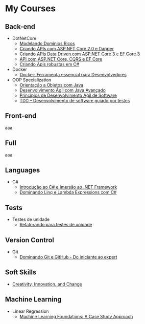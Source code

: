 # My Courses
## Back-end
- DotNetCore
  - [Modelando Domínios Ricos](https://certificates.balta.io/NWNiNTMwM2I2MzNkNDIyM2Y0MDM2MDI2LDVjMzUwZjYyZTcxNzlhN2QxMjQxNzAyYQ==)
  - [Criando APIs com ASP.NET Core 2.0 e Dapper](https://certificates.balta.io/NWNiNTMwM2I2MzNkNDIyM2Y0MDM2MDI2LDVjMzUwY2Y2ZTcxNzlhN2QxMjQxNmQ4OQ==)
  - [Criando APIs Data Driven com ASP.NET Core 3 e EF Core 3](https://certificates.balta.io/NWNiNTMwM2I2MzNkNDIyM2Y0MDM2MDI2LDVkZDUzMTZlN2MyMTNlNTYyNTE2YzI0OQ==)
  - [API com ASP.NET Core, CQRS e EF Core](https://certificates.balta.io/NWNiNTMwM2I2MzNkNDIyM2Y0MDM2MDI2LDVlMjYxYmNiZTcxNzlhMmYwMTEwYTUxMQ==)
  - [Criando Apis robustas em C#](https://www.udemy.com/certificate/UC-FCLPCM4D/)
- Docker
  - [Docker: Ferramenta essencial para Desenvolvedores](https://www.udemy.com/certificate/UC-U3ENTBUZ/)
- OOP Specialization
  - [Orientação a Objetos com Java](https://www.coursera.org/account/accomplishments/records/P5U3G33TJ4R4)
  - [Desenvolvimento Ágil com Java Avançado](https://www.coursera.org/account/accomplishments/records/6EBBE7TSJC69)
  - [Princípios de Desenvolvimento Ágil de Software](https://www.coursera.org/account/accomplishments/records/KG7NAU768VNL)
  - [TDD – Desenvolvimento de software guiado por testes](https://www.coursera.org/account/accomplishments/records/9LDAY82Z4RFT)
## Front-end
aaa
## Full
aaa
## Languages
- C#
  - [Introdução ao C# e Imersão ao .NET Framework](https://certificates.balta.io/NWNiNTMwM2I2MzNkNDIyM2Y0MDM2MDI2LDVjMzM2NjRlZTcxNzlhN2QxMjQwNThlYg==)
  - [Dominando Linq e Lambda Expressions com C#](https://www.udemy.com/certificate/UC-6UW74B8D/)
## Tests
- Testes de unidade
  - [Refatorando para testes de unidade](https://certificates.balta.io/NWNiNTMwM2I2MzNkNDIyM2Y0MDM2MDI2LDVkMDgxMzYyZmI2ZmMwMGU3OWFiOGE5Yg==)
## Version Control
- Git
  - [Dominando Git e GitHub - Do iniciante ao expert](https://www.udemy.com/certificate/UC-IJCCMQ88/)
## Soft Skills
 - [Creativity, Innovation, and Change](https://www.coursera.org/account/accomplishments/records/ANRFJHRHN7FE)
## Machine Learning
- Linear Regression
  - [Machine Learning Foundations: A Case Study Approach](https://www.coursera.org/account/accomplishments/records/U5WSNNUJWEC7)
